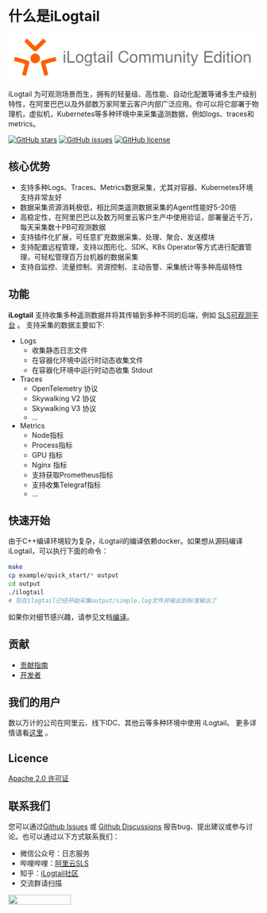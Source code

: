 # 什么是iLogtail

![](<.gitbook/assets/ilogtail-icon.png>)

iLogtail 为可观测场景而生，拥有的轻量级、高性能、自动化配置等诸多生产级别特性，在阿里巴巴以及外部数万家阿里云客户内部广泛应用。你可以将它部署于物理机，虚拟机，Kubernetes等多种环境中来采集遥测数据，例如logs、traces和metrics。

[![GitHub stars](https://camo.githubusercontent.com/674a26318ece2d770231086a733bebdbb174c15721f03714f5b79930574a800a/68747470733a2f2f696d672e736869656c64732e696f2f6769746875622f73746172732f616c69626162612f696c6f677461696c)](https://github.com/alibaba/ilogtail/stargazers) [![GitHub issues](https://camo.githubusercontent.com/4266ec67b48f666bc0d440f9d1399e4b56ffc4eca3af3764e062731be83b2873/68747470733a2f2f696d672e736869656c64732e696f2f6769746875622f6973737565732f616c69626162612f696c6f677461696c)](https://github.com/alibaba/ilogtail/issues) [![GitHub license](https://camo.githubusercontent.com/608afe55a7ca2ed062304f89208d3b929fddcbde8923cd09ef40edb2d2c3bf76/68747470733a2f2f696d672e736869656c64732e696f2f6769746875622f6c6963656e73652f616c69626162612f696c6f677461696c)](https://github.com/alibaba/ilogtail/blob/main/LICENSE)

## 核心优势

* 支持多种Logs、Traces、Metrics数据采集，尤其对容器、Kubernetes环境支持非常友好
* 数据采集资源消耗极低，相比同类遥测数据采集的Agent性能好5-20倍
* 高稳定性，在阿里巴巴以及数万阿里云客户生产中使用验证，部署量近千万，每天采集数十PB可观测数据
* 支持插件化扩展，可任意扩充数据采集、处理、聚合、发送模块
* 支持配置远程管理，支持以图形化、SDK、K8s Operator等方式进行配置管理，可轻松管理百万台机器的数据采集
* 支持自监控、流量控制、资源控制、主动告警、采集统计等多种高级特性

## 功能

**iLogtail** 支持收集多种遥测数据并将其传输到多种不同的后端，例如 [SLS可观测平台](https://help.aliyun.com/product/28958.html) 。 支持采集的数据主要如下:

* Logs
  * 收集静态日志文件
  * 在容器化环境中运行时动态收集文件
  * 在容器化环境中运行时动态收集 Stdout
* Traces
  * OpenTelemetry 协议
  * Skywalking V2 协议
  * Skywalking V3 协议
  * ...
* Metrics
  * Node指标
  * Process指标
  * GPU 指标
  * Nginx 指标
  * 支持获取Prometheus指标
  * 支持收集Telegraf指标
  * ...

## 快速开始

由于C++编译环境较为复杂，iLogtail的编译依赖docker。如果想从源码编译iLogtail，可以执行下面的命令：

``` bash
make
cp example/quick_start/* output
cd output
./ilogtail
# 现在ilogtail已经开始采集output/simple.log文件并输出到标准输出了
```

如果你对细节感兴趣，请参见文档[编译](https://ilogtail.gitbook.io/ilogtail-docs/installation/sources/build)。

## 贡献

* [贡献指南](./contributing/CONTRIBUTING.md)
* [开发者](./contributing/developer.md)

## 我们的用户

数以万计的公司在阿里云、线下IDC、其他云等多种环境中使用 iLogtail。 更多详情请看[这里](https://help.aliyun.com/document_detail/250268.html) 。

## Licence

[Apache 2.0 许可证](https://github.com/alibaba/ilogtail/blob/main/LICENSE)

## 联系我们

您可以通过[Github Issues](https://github.com/alibaba/ilogtail/issues) 或 [Github Discussions](https://github.com/alibaba/ilogtail/discussions) 报告bug、提出建议或参与讨论。也可以通过以下方式联系我们：

* 微信公众号：日志服务
* 哔哩哔哩：[阿里云SLS](https://space.bilibili.com/630680534?from=search\&seid=2845737427240690794\&spm\_id\_from=333.337.0.0)
* 知乎：[iLogtail社区](https://www.zhihu.com/column/c_1533139823409270785)
* 交流群请扫描

<img src="https://ilogtail-community-edition.oss-cn-shanghai.aliyuncs.com/images/chatgroup.png" style="width: 50%; height: 50%" />
